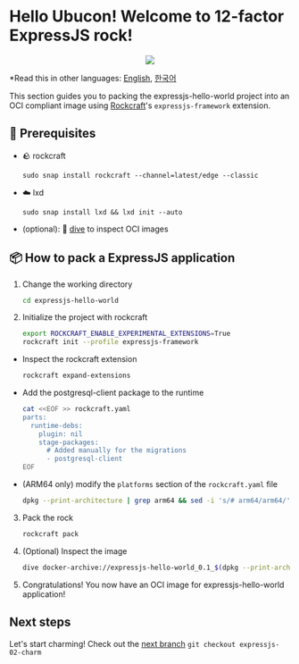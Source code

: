 # Hello Ubucon! Welcome to 12-factor ExpressJS rock!

<p align="center">
    <img src="https://encrypted-tbn0.gstatic.com/images?q=tbn:ANd9GcQt_7ioYr9T6uh35rT46Z_cyNVtMM_SgbHppA&s">
</p>

\*Read this in other languages: [English](README.md), [한국어](README.ko.md)

This section guides you to packing the expressjs-hello-world project into an OCI compliant image
using [Rockcraft](https://github.com/canonical/rockcraft)'s `expressjs-framework` extension.

## 📝 Prerequisites

- 🪨 rockcraft
  ```
  sudo snap install rockcraft --channel=latest/edge --classic
  ```
- ☁️ lxd
  ```
  sudo snap install lxd && lxd init --auto
  ```
- (optional): 🤿 [dive](https://github.com/wagoodman/dive) to inspect OCI images

## 📦 How to pack a ExpressJS application

1. Change the working directory
   ```bash
   cd expressjs-hello-world
   ```
2. Initialize the project with rockcraft
   ```bash
   export ROCKCRAFT_ENABLE_EXPERIMENTAL_EXTENSIONS=True
   rockcraft init --profile expressjs-framework
   ```

- Inspect the rockcraft extension
  ```bash
  rockcraft expand-extensions
  ```
- Add the postgresql-client package to the runtime
  ```bash
  cat <<EOF >> rockcraft.yaml
  parts:
    runtime-debs:
      plugin: nil
      stage-packages:
        # Added manually for the migrations
        - postgresql-client
  EOF
  ```
- (ARM64 only) modify the `platforms` section of the `rockcraft.yaml` file
  ```bash
  dpkg --print-architecture | grep arm64 && sed -i 's/# arm64/arm64/' rockcraft.yaml
  ```

3. Pack the rock
   ```bash
   rockcraft pack
   ```
4. (Optional) Inspect the image
   ```bash
   dive docker-archive://expressjs-hello-world_0.1_$(dpkg --print-architecture).rock
   ```
5. Congratulations! You now have an OCI image for expressjs-hello-world application!

## Next steps

Let's start charming! Check out the [next branch](https://github.com/yanksyoon/hello-ubucon/tree/expressjs-02-charm) `git checkout expressjs-02-charm`
